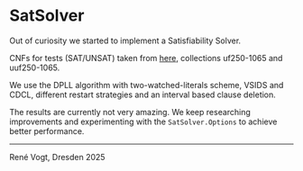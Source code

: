 # SatSolver

Out of curiosity we started to implement a Satisfiability Solver.

CNFs for tests (SAT/UNSAT) taken from [here](https://www.cs.ubc.ca/~hoos/SATLIB/benchm.html), collections uf250-1065 and uuf250-1065.

We use the DPLL algorithm with two-watched-literals scheme, VSIDS and CDCL, different restart strategies and an interval based clause deletion.

The results are currently not very amazing. We keep researching improvements and experimenting with the `SatSolver.Options` to achieve better performance.

---
René Vogt, Dresden 2025